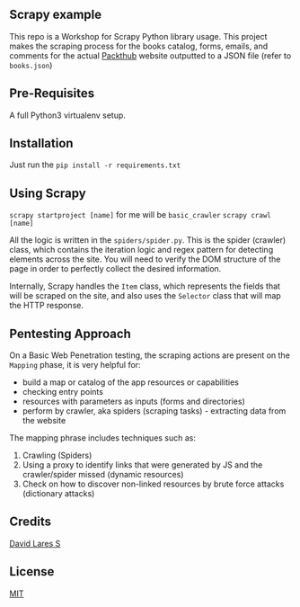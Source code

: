 ## Scrapy example

This repo is a Workshop for Scrapy Python library usage. This project makes the scraping process for the books catalog, forms, emails, and comments for the actual [Packthub](https://packtpub.com) website outputted to a JSON file (refer to `books.json`)

## Pre-Requisites

A full Python3 virtualenv setup.

## Installation

Just run the `pip install -r requirements.txt`

## Using Scrapy

`scrapy startproject [name]` for me will be `basic_crawler`
`scrapy crawl [name]`

All the logic is written in the `spiders/spider.py`. This is the spider (crawler) class, which contains the iteration logic and regex pattern for detecting elements across the site. You will need to verify the DOM structure of the page in order to perfectly collect the desired information.

Internally, Scrapy handles the `Item` class, which represents the fields that will be scraped on the site, and also uses the `Selector` class that will map the HTTP response.

## Pentesting Approach

On a Basic Web Penetration testing, the scraping actions are present on the `Mapping` phase, it is very helpful for:

  - build a map or catalog of the app resources or capabilities
  - checking entry points
  - resources with parameters as inputs (forms and directories)
  - perform by crawler, aka spiders (scraping tasks) - extracting data from the website

The mapping phrase includes techniques such as:

  1. Crawling (Spiders)
  2. Using a proxy to identify links that were generated by JS and the crawler/spider missed (dynamic resources)
  3. Check on how to discover non-linked resources by brute force attacks (dictionary attacks)

## Credits
[David Lares S](https://davidlares.com)

## License
[MIT](https://opensource.org/licenses/MIT)
